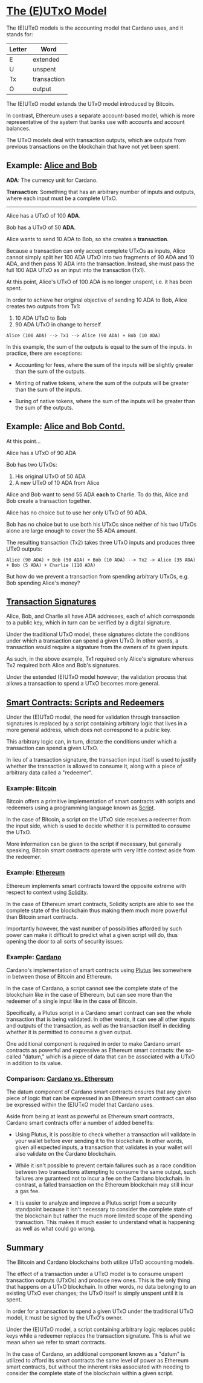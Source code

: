 # [The (E)UTxO Model](https://www.youtube.com/watch?v=_zr3W8cgzIQ&t=402s)

The (E)UTxO models is the accounting model that Cardano uses, and it stands for:

| Letter | Word        |
| ------ | ----------- |
| E      | extended    |
| U      | unspent     |
| Tx     | transaction |
| O      | output      |

The (E)UTxO model extends the UTxO model introduced by Bitcoin.

In contrast, Ethereum uses a separate account-based model, which is more representative of the system that banks use with accounts and account balances.

The UTxO models deal with transaction outputs, which are outputs from previous transactions on the blockchain that have not yet been spent.

## Example: [Alice and Bob](https://youtu.be/_zr3W8cgzIQ?t=460)

**ADA**: The currency unit for Cardano.

**Transaction**: Something that has an arbitrary number of inputs and outputs, where each input must be a complete UTxO.

---

Alice has a UTxO of 100 **ADA**.

Bob has a UTxO of 50 **ADA**.

Alice wants to send 10 ADA to Bob, so she creates a **transaction**.

Because a transaction can only accept complete UTxOs as inputs, Alice cannot simply split her 100 ADA UTxO into two fragments of 90 ADA and 10 ADA, and then pass 10 ADA into the transaction. Instead, she must pass the full 100 ADA UTxO as an input into the transaction (Tx1).

At this point, Alice's UTxO of 100 ADA is no longer unspent, i.e. it has been spent.

In order to achieve her original objective of sending 10 ADA to Bob, Alice creates two outputs from Tx1:

1. 10 ADA UTxO to Bob
2. 90 ADA UTxO in change to herself

```
Alice (100 ADA) --> Tx1 --> Alice (90 ADA) + Bob (10 ADA)
```

In this example, the sum of the outputs is equal to the sum of the inputs. In practice, there are exceptions:

- Accounting for fees, where the sum of the inputs will be slightly greater than the sum of the outputs.
- Minting of native tokens, where the sum of the outputs will be greater than the sum of the inputs.

- Buring of native tokens, where the sum of the inputs will be greater than the sum of the outputs.

## Example: [Alice and Bob Contd.](https://youtu.be/_zr3W8cgzIQ?t=710)

At this point...

Alice has a UTxO of 90 ADA

Bob has two UTxOs:
1. His original UTxO of 50 ADA
2. A new UTxO of 10 ADA from Alice

Alice and Bob want to send 55 ADA **each** to Charlie. To do this, Alice and Bob create a transaction together.

Alice has no choice but to use her only UTxO of 90 ADA.

Bob has no choice but to use both his UTxOs since neither of his two UTxOs alone are large enough to cover the 55 ADA amount.

The resulting transaction (Tx2) takes three UTxO inputs and produces three UTxO outputs:

```
Alice (90 ADA) + Bob (50 ADA) + Bob (10 ADA) --> Tx2 -> Alice (35 ADA) + Bob (5 ADA) + Charlie (110 ADA)
```

But how do we prevent a transaction from spending arbitrary UTxOs, e.g. Bob spending Alice's money?

## [Transaction Signatures](https://youtu.be/_zr3W8cgzIQ?t=771)

Alice, Bob, and Charlie all have ADA addresses, each of which corresponds to a public key, which in turn can be verified by a digital signature.

Under the traditional UTxO model, these signatures dictate the conditions under which a transaction can spend a given UTxO. In other words, a transaction would require a signature from the owners of its given inputs.

As such, in the above example, Tx1 required only Alice's signature whereas Tx2 required both Alice and Bob's signatures.

Under the extended (E)UTxO model however, the validation process that allows a transaction to spend a UTxO becomes more general.

## [Smart Contracts: Scripts and Redeemers](https://youtu.be/_zr3W8cgzIQ?t=844)

Under the (E)UTxO model, the need for validation through transaction signatures is replaced by a script containing arbitrary logic that lives in a more general address, which does not correspond to a public key.

This arbitrary logic can, in turn, dictate the conditions under which a transaction can spend a given UTxO.

In lieu of a transaction signature, the transaction input itself is used to justify whether the transaction is allowed to consume it, along with a piece of arbitrary data called a "redeemer".

### Example: [Bitcoin](https://youtu.be/_zr3W8cgzIQ?t=1004)

Bitcoin offers a primitive implementation of smart contracts with scripts and redeemers using a programming language known as [Script](https://en.bitcoin.it/wiki/Script).

In the case of Bitcoin, a script on the UTxO side receives a redeemer from the input side, which is used to decide whether it is permitted to consume the UTxO.

More information can be given to the script if necessary, but generally speaking, Bitcoin smart contracts operate with very little context aside from the redeemer.

### Example: [Ethereum](https://youtu.be/_zr3W8cgzIQ?t=1040)

Ethereum implements smart contracts toward the opposite extreme with respect to context using [Solidity](https://en.wikipedia.org/wiki/Solidity).

In the case of Ethereum smart contracts, Solidity scripts are able to see the complete state of the blockchain thus making them much more powerful than Bitcoin smart contracts.

Importantly however, the vast number of possibilities afforded by such power can make it difficult to predict what a given script will do, thus opening the door to all sorts of security issues.

### Example: [Cardano](https://youtu.be/_zr3W8cgzIQ?t=1100)

Cardano's implementation of smart contracts using [Plutus](https://developers.cardano.org/en/programming-languages/plutus/overview/) lies somewhere in between those of Bitcoin and Ethereum.

In the case of Cardano, a script cannot see the complete state of the blockchain like in the case of Ethereum, but can see more than the redeemer of a single input like in the case of Bitcoin.

Specifically, a Plutus script in a Cardano smart contract can see the whole transaction that is being validated. In other words, it can see all other inputs and outputs of the transaction, as well as the transaction itself in deciding whether it is permitted to consume a given output.

One additional component is required in order to make Cardano smart contracts as powerful and expressive as Ethereum smart contracts: the so-called "datum," which is a piece of data that can be associated with a UTxO in addition to its value.

### Comparison: [Cardano vs. Ethereum](https://youtu.be/_zr3W8cgzIQ?t=1190)

The datum component of Cardano smart contracts ensures that any given piece of logic that can be expressed in an Ethereum smart contract can also be expressed within the (E)UTxO model that Cardano uses.

Aside from being at least as powerful as Ethereum smart contracts, Cardano smart contracts offer a number of added benefits:

- Using Plutus, it is possible to check whether a transaction will validate in your wallet before ever sending it to the blockchain. In other words, given all expected inputs, a transaction that validates in your wallet will also validate on the Cardano blockchain.

- While it isn't possible to prevent certain failures such as a race condition between two transactions attempting to consume the same output, such failures are guranteed not to incur a fee on the Cardano blockchain. In contrast, a failed transaction on the Ethereum blockchain may still incur a gas fee.

- It is easier to analyze and improve a Plutus script from a security standpoint because it isn't necessary to consider the complete state of the blockchain but rather the much more limited scope of the spending transaction. This makes it much easier to understand what is happening as well as what could go wrong.

## Summary

The Bitcoin and Cardano blockchains both utilize UTxO accounting models.

The effect of a transaction under a UTxO model is to consume unspent transaction outputs (UTxOs) and produce new ones. This is the only thing that happens on a UTxO blockchain. In other words, no data belonging to an existing UTxO ever changes; the UTxO itself is simply unspent until it is spent.

In order for a transaction to spend a given UTxO under the traditional UTxO model, it must be signed by the UTxO's owner.

Under the (E)UTxO model, a script containing arbitrary logic replaces public keys while a redeemer replaces the transaction signature. This is what we mean when we refer to smart contracts.

In the case of Cardano, an additional component known as a "datum" is utilized to afford its smart contracts the same level of power as Ethereum smart contracts, but without the inherent risks associated with needing to consider the complete state of the blockchain within a given script.
